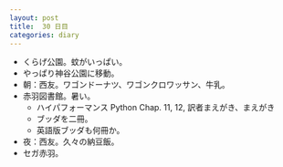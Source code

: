 ```yaml
---
layout: post
title:  30 日目
categories: diary
---
```


* くらげ公園。蚊がいっぱい。
* やっぱり神谷公園に移動。
* 朝：西友。ワゴンドーナツ、ワゴンクロワッサン、牛乳。
* 赤羽図書館。暑い。
  * ハイパフォーマンス Python Chap. 11, 12, 訳者まえがき、まえがき
  * ブッダを二冊。
  * 英語版ブッダも何冊か。
* 夜：西友。久々の納豆飯。
* セガ赤羽。
